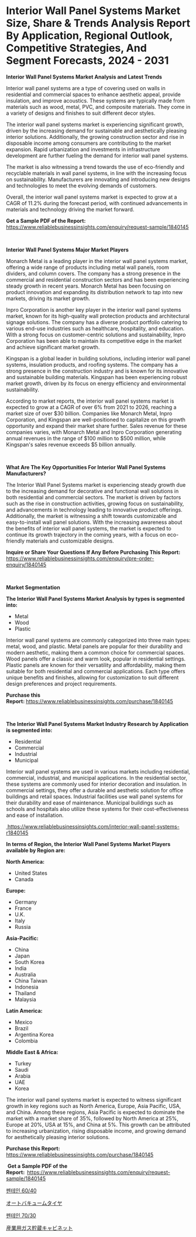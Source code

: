<p><h1>Interior Wall Panel Systems Market Size, Share & Trends Analysis Report By Application, Regional Outlook, Competitive Strategies, And Segment Forecasts, 2024 - 2031</h1></p><p><strong>Interior Wall Panel Systems Market Analysis and Latest Trends</strong></p>
<p><p>Interior wall panel systems are a type of covering used on walls in residential and commercial spaces to enhance aesthetic appeal, provide insulation, and improve acoustics. These systems are typically made from materials such as wood, metal, PVC, and composite materials. They come in a variety of designs and finishes to suit different decor styles.</p><p>The interior wall panel systems market is experiencing significant growth, driven by the increasing demand for sustainable and aesthetically pleasing interior solutions. Additionally, the growing construction sector and rise in disposable income among consumers are contributing to the market expansion. Rapid urbanization and investments in infrastructure development are further fueling the demand for interior wall panel systems.</p><p>The market is also witnessing a trend towards the use of eco-friendly and recyclable materials in wall panel systems, in line with the increasing focus on sustainability. Manufacturers are innovating and introducing new designs and technologies to meet the evolving demands of customers.</p><p>Overall, the interior wall panel systems market is expected to grow at a CAGR of 11.2% during the forecast period, with continued advancements in materials and technology driving the market forward.</p></p>
<p><strong>Get a Sample PDF of the Report:&nbsp;</strong> <a href="https://www.reliablebusinessinsights.com/enquiry/request-sample/1840145">https://www.reliablebusinessinsights.com/enquiry/request-sample/1840145</a></p>
<p>&nbsp;</p>
<p><strong>Interior Wall Panel Systems Major Market Players</strong></p>
<p><p>Monarch Metal is a leading player in the interior wall panel systems market, offering a wide range of products including metal wall panels, room dividers, and column covers. The company has a strong presence in the commercial and residential construction sectors and has been experiencing steady growth in recent years. Monarch Metal has been focusing on product innovation and expanding its distribution network to tap into new markets, driving its market growth.</p><p>Inpro Corporation is another key player in the interior wall panel systems market, known for its high-quality wall protection products and architectural signage solutions. The company has a diverse product portfolio catering to various end-use industries such as healthcare, hospitality, and education. With a strong focus on customer-centric solutions and sustainability, Inpro Corporation has been able to maintain its competitive edge in the market and achieve significant market growth.</p><p>Kingspan is a global leader in building solutions, including interior wall panel systems, insulation products, and roofing systems. The company has a strong presence in the construction industry and is known for its innovative and sustainable building materials. Kingspan has been experiencing robust market growth, driven by its focus on energy efficiency and environmental sustainability.</p><p>According to market reports, the interior wall panel systems market is expected to grow at a CAGR of over 6% from 2021 to 2026, reaching a market size of over $30 billion. Companies like Monarch Metal, Inpro Corporation, and Kingspan are well-positioned to capitalize on this growth opportunity and expand their market share further. Sales revenue for these companies varies, with Monarch Metal and Inpro Corporation generating annual revenues in the range of $100 million to $500 million, while Kingspan's sales revenue exceeds $5 billion annually.</p></p>
<p>&nbsp;</p>
<p><strong>What Are The Key Opportunities For Interior Wall Panel Systems Manufacturers?</strong></p>
<p><p>The Interior Wall Panel Systems market is experiencing steady growth due to the increasing demand for decorative and functional wall solutions in both residential and commercial sectors. The market is driven by factors such as the rise in construction activities, growing focus on sustainability, and advancements in technology leading to innovative product offerings. Additionally, the market is witnessing a shift towards customizable and easy-to-install wall panel solutions. With the increasing awareness about the benefits of interior wall panel systems, the market is expected to continue its growth trajectory in the coming years, with a focus on eco-friendly materials and customizable designs.</p></p>
<p><strong>Inquire or Share Your Questions If Any Before Purchasing This Report:</strong> <a href="https://www.reliablebusinessinsights.com/enquiry/pre-order-enquiry/1840145">https://www.reliablebusinessinsights.com/enquiry/pre-order-enquiry/1840145</a></p>
<p>&nbsp;</p>
<p><strong>Market Segmentation</strong></p>
<p><strong>The Interior Wall Panel Systems Market Analysis by types is segmented into:</strong></p>
<p><ul><li>Metal</li><li>Wood</li><li>Plastic</li></ul></p>
<p><p>Interior wall panel systems are commonly categorized into three main types: metal, wood, and plastic. Metal panels are popular for their durability and modern aesthetic, making them a common choice for commercial spaces. Wood panels offer a classic and warm look, popular in residential settings. Plastic panels are known for their versatility and affordability, making them suitable for both residential and commercial applications. Each type offers unique benefits and finishes, allowing for customization to suit different design preferences and project requirements.</p></p>
<p><strong>Purchase this Report:&nbsp;</strong><a href="https://www.reliablebusinessinsights.com/purchase/1840145">https://www.reliablebusinessinsights.com/purchase/1840145</a></p>
<p>&nbsp;</p>
<p><strong>The Interior Wall Panel Systems Market Industry Research by Application is segmented into:</strong></p>
<p><ul><li>Residential</li><li>Commercial</li><li>Industrial</li><li>Municipal</li></ul></p>
<p><p>Interior wall panel systems are used in various markets including residential, commercial, industrial, and municipal applications. In the residential sector, these systems are commonly used for interior decoration and insulation. In commercial settings, they offer a durable and aesthetic solution for office buildings and retail spaces. Industrial facilities use wall panel systems for their durability and ease of maintenance. Municipal buildings such as schools and hospitals also utilize these systems for their cost-effectiveness and ease of installation.</p></p>
<p><a href="https://www.reliablebusinessinsights.com/interior-wall-panel-systems-r1840145">&nbsp;https://www.reliablebusinessinsights.com/interior-wall-panel-systems-r1840145</a></p>
<p><strong>In terms of Region, the Interior Wall Panel Systems Market Players available by Region are:</strong></p>
<p>
    <p> <strong> North America: </strong>
        <ul>
            <li>United States</li>
            <li>Canada</li>
        </ul>
        </p> 
    <p> <strong> Europe: </strong>
        <ul>
            <li>Germany</li>
            <li>France</li>
            <li>U.K.</li>
            <li>Italy</li>
            <li>Russia</li>
        </ul>
        </p> 
    <p> <strong> Asia-Pacific: </strong>
        <ul>
            <li>China</li>
            <li>Japan</li>
            <li>South Korea</li>
            <li>India</li>
            <li>Australia</li>
            <li>China Taiwan</li>
            <li>Indonesia</li>
            <li>Thailand</li>
            <li>Malaysia</li>
        </ul>
        </p> 
    <p> <strong> Latin America: </strong>
        <ul>
            <li>Mexico</li>
            <li>Brazil</li>
            <li>Argentina Korea</li>
            <li>Colombia</li>
        </ul>
        </p> 
    <p> <strong> Middle East & Africa: </strong>
        <ul>
            <li>Turkey</li>
            <li>Saudi</li>
            <li>Arabia</li>
            <li>UAE</li>
            <li>Korea</li>
        </ul>
    </p>
    </p>
<p><p>The interior wall panel systems market is expected to witness significant growth in key regions such as North America, Europe, Asia Pacific, USA, and China. Among these regions, Asia Pacific is expected to dominate the market with a market share of 35%, followed by North America at 25%, Europe at 20%, USA at 15%, and China at 5%. This growth can be attributed to increasing urbanization, rising disposable income, and growing demand for aesthetically pleasing interior solutions.</p></p>
<p><strong>Purchase this Report: </strong><a href="https://www.reliablebusinessinsights.com/purchase/1840145">https://www.reliablebusinessinsights.com/purchase/1840145</a></p>
<p>&nbsp;<strong>Get a Sample PDF of the Report:&nbsp;&nbsp;</strong><a href="https://www.reliablebusinessinsights.com/enquiry/request-sample/1840145">https://www.reliablebusinessinsights.com/enquiry/request-sample/1840145</a></p>
<p><strong></strong></p>
<p><p><a href="https://medium.com/@clairicerogers015/%ED%8E%9C%ED%83%84-60-40-%EC%8B%9C%EC%9E%A5-%EC%A1%B0%EC%82%AC-%EB%B0%8F-%EC%82%B0%EC%97%85-%EC%A7%84%ED%99%94-%EB%B0%8F-2031%EB%85%84%EA%B9%8C%EC%A7%80%EC%9D%98-%EC%98%88%EC%B8%A1-10ce4135c61a">펜테인 60/40</a></p><p><a href="https://medium.com/@eugenethompson65/2024%E5%B9%B4%E3%81%8B%E3%82%892031%E5%B9%B4%E3%81%BE%E3%81%A7%E3%81%AE%E3%82%AA%E3%83%BC%E3%83%88%E3%83%90%E3%82%AD%E3%83%A5%E3%83%BC%E3%83%A0%E3%82%BF%E3%82%A4%E3%83%A4%E5%B8%82%E5%A0%B4%E3%81%AE%E6%88%90%E9%95%B7%E5%B1%95%E6%9C%9B%E3%81%AF-%E5%B8%82%E5%A0%B4%E3%81%AE%E3%83%88%E3%83%AC%E3%83%B3%E3%83%89%E5%88%86%E6%9E%90%E3%81%AB%E3%82%88%E3%82%8B%E3%82%A2%E3%83%97%E3%83%AA%E3%82%B1%E3%83%BC%E3%82%B7%E3%83%A7%E3%83%B3-%E5%9C%B0%E5%9F%9F%E3%81%AE%E8%A6%8B%E9%80%9A%E3%81%97-%E5%8F%8E%E7%9B%8A%E3%82%92%E8%80%83%E6%85%AE%E3%81%97-%E3%81%AEcagr%E3%81%A7%E6%8E%A8%E5%AE%9A%E3%81%95%E3%82%8C%E3%81%A6%E3%81%84%E3%81%BE%E3%81%99-cad95deb7251">オートバキュームタイヤ</a></p><p><a href="https://medium.com/@clairicerogers015/%EA%B8%80%EB%A1%9C%EB%B2%8C-%ED%8F%B0%ED%85%8C%EC%9D%B8-70-30-%EC%82%B0%EC%97%85-%EC%9C%A0%ED%98%95-%EC%9D%91%EC%9A%A9-%EB%B6%84%EC%95%BC-%EC%8B%9C%EC%9E%A5-%EC%B0%B8%EA%B0%80%EC%9E%90-%EC%A7%80%EC%97%AD-%EC%84%B1%EC%9E%A5-%EB%B6%84%EC%84%9D-%EB%B0%8F-%EB%AF%B8%EB%9E%98-%EC%8B%9C%EB%82%98%EB%A6%AC%EC%98%A4-2024-2031-953a854a3a10">펜테인 70/30</a></p><p><a href="https://medium.com/@eugenethompson65/%E5%B7%A5%E6%A5%AD%E7%94%A8%E3%82%AC%E3%82%B9%E4%BF%9D%E7%AE%A1%E3%82%AD%E3%83%A3%E3%83%93%E3%83%8D%E3%83%83%E3%83%88%E5%B8%82%E5%A0%B4%E3%81%AE%E8%A6%8F%E6%A8%A1%E3%81%A8%E3%82%B7%E3%82%A7%E3%82%A2%E5%88%86%E6%9E%90-%E6%88%90%E9%95%B7%E3%83%88%E3%83%AC%E3%83%B3%E3%83%89%E3%81%A8%E4%BA%88%E6%B8%AC-2024%E5%B9%B4-2031%E5%B9%B4-28ccf7636653">産業用ガス貯蔵キャビネット</a></p></p>